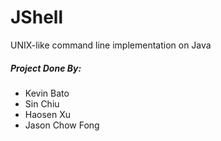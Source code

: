 # JShell

UNIX-like command line implementation on Java

##### Project Done By:
- Kevin Bato
- Sin Chiu
- Haosen Xu
- Jason Chow Fong
